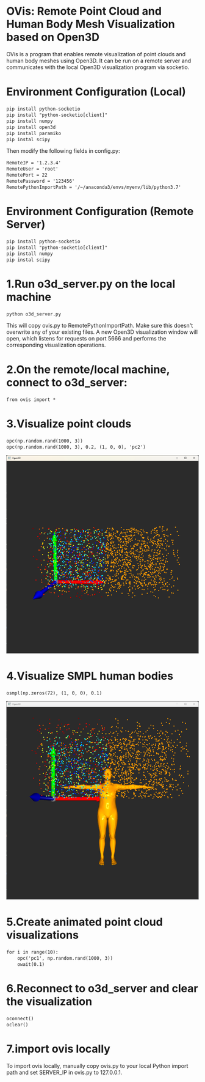 <h1>OVis: Remote Point Cloud and Human Body Mesh Visualization based on Open3D</h1>

OVis is a program that enables remote visualization of point clouds and human body meshes using Open3D. It can be run on a remote server and communicates with the local Open3D visualization program via socketio.

# Environment Configuration (Local)
```angular2html
pip install python-socketio
pip install "python-socketio[client]"
pip install numpy
pip install open3d
pip install paramiko
pip instal scipy
```
Then modify the following fields in config.py:
```angular2html
RemoteIP = '1.2.3.4'
RemoteUser = 'root'
RemotePort = 22
RemotePassword = '123456'
RemotePythonImportPath = '/~/anaconda3/envs/myenv/lib/python3.7'
```


# Environment Configuration (Remote Server)
```angular2html
pip install python-socketio
pip install "python-socketio[client]"
pip install numpy
pip instal scipy
```


# 1.Run o3d_server.py on the local machine
```angular2html
python o3d_server.py
```
This will copy ovis.py to RemotePythonImportPath. 
Make sure this doesn't overwrite any of your existing files. 
A new Open3D visualization window will open, which listens for requests on port 5666 and performs the corresponding visualization operations.


# 2.On the remote/local machine, connect to o3d_server:
```angular2html
from ovis import *
```

# 3.Visualize point clouds
```angular2html
opc(np.random.rand(1000, 3))
opc(np.random.rand(1000, 3), 0.2, (1, 0, 0), 'pc2')
```

![show_pc](./data/show_pc.png)

# 4.Visualize SMPL human bodies
```angular2html
osmpl(np.zeros(72), (1, 0, 0), 0.1)
```

![show_smpl_mesh](./data/show_smpl_mesh.png)

# 5.Create animated point cloud visualizations
```angular2html
for i in range(10):
    opc('pc1', np.random.rand(1000, 3))
    owait(0.1)
```

# 6.Reconnect to o3d_server and clear the visualization
```angular2html
oconnect()
oclear()
```

# 7.import ovis locally
To import ovis locally, manually copy ovis.py to your local Python import path and set SERVER_IP in ovis.py to 127.0.0.1.
